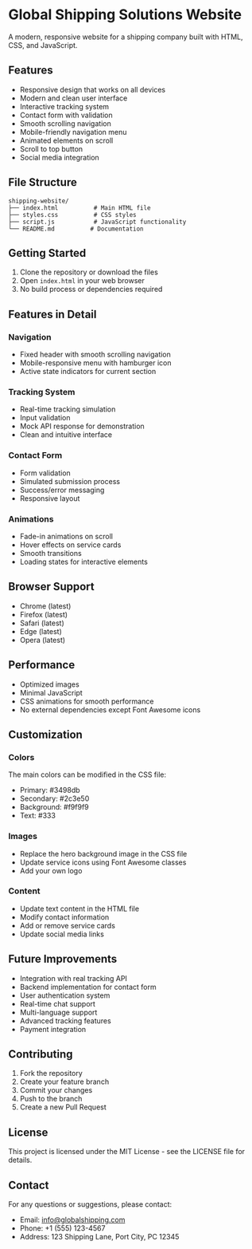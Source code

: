 # Global Shipping Solutions Website

A modern, responsive website for a shipping company built with HTML, CSS, and JavaScript.

## Features

- Responsive design that works on all devices
- Modern and clean user interface
- Interactive tracking system
- Contact form with validation
- Smooth scrolling navigation
- Mobile-friendly navigation menu
- Animated elements on scroll
- Scroll to top button
- Social media integration

## File Structure

```
shipping-website/
├── index.html          # Main HTML file
├── styles.css          # CSS styles
├── script.js           # JavaScript functionality
└── README.md          # Documentation
```

## Getting Started

1. Clone the repository or download the files
2. Open `index.html` in your web browser
3. No build process or dependencies required

## Features in Detail

### Navigation
- Fixed header with smooth scrolling navigation
- Mobile-responsive menu with hamburger icon
- Active state indicators for current section

### Tracking System
- Real-time tracking simulation
- Input validation
- Mock API response for demonstration
- Clean and intuitive interface

### Contact Form
- Form validation
- Simulated submission process
- Success/error messaging
- Responsive layout

### Animations
- Fade-in animations on scroll
- Hover effects on service cards
- Smooth transitions
- Loading states for interactive elements

## Browser Support

- Chrome (latest)
- Firefox (latest)
- Safari (latest)
- Edge (latest)
- Opera (latest)

## Performance

- Optimized images
- Minimal JavaScript
- CSS animations for smooth performance
- No external dependencies except Font Awesome icons

## Customization

### Colors
The main colors can be modified in the CSS file:
- Primary: #3498db
- Secondary: #2c3e50
- Background: #f9f9f9
- Text: #333

### Images
- Replace the hero background image in the CSS file
- Update service icons using Font Awesome classes
- Add your own logo

### Content
- Update text content in the HTML file
- Modify contact information
- Add or remove service cards
- Update social media links

## Future Improvements

- Integration with real tracking API
- Backend implementation for contact form
- User authentication system
- Real-time chat support
- Multi-language support
- Advanced tracking features
- Payment integration

## Contributing

1. Fork the repository
2. Create your feature branch
3. Commit your changes
4. Push to the branch
5. Create a new Pull Request

## License

This project is licensed under the MIT License - see the LICENSE file for details.

## Contact

For any questions or suggestions, please contact:
- Email: info@globalshipping.com
- Phone: +1 (555) 123-4567
- Address: 123 Shipping Lane, Port City, PC 12345 
